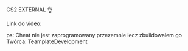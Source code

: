 CS2 EXTERNAL 👌





Link do video:



ps: Cheat nie jest zaprogramowany przezemnie lecz zbuildowalem go  
Twórca: TeamplateDevelopment
